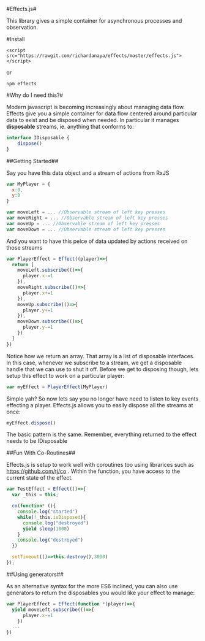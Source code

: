 #Effects.js#

This library gives a simple container for asynchronous processes and observation.  

#Install

```
<script src="https://rawgit.com/richardanaya/effects/master/effects.js"></script>
```

or

```
npm effects
```

#Why do I need this?#

Modern javascript is becoming increasingly about managing data flow.  Effects give you a simple container for data flow centered around particular data to exist and be disposed when needed.  In particular it manages **disposable** streams, ie. anything that conforms to:

```javascript
interface IDisposable {
    dispose()
}
```

##Getting Started##

Say you have this data object and a stream of actions from RxJS

```javascript
var MyPlayer = {
  x:0,
  y:0
}

var moveLeft = ... //Observable stream of left key presses
var moveRight = ... //Observable stream of left key presses
var moveUp = ... //Observable stream of left key presses
var moveDown = ... //Observable stream of left key presses
```

And you want to have this peice of data updated by actions received on those streams

```javascript
var PlayerEffect = Effect((player)=>{
  return [
    moveLeft.subscribe(()=>{
      player.x-=1
    }),
    moveRight.subscribe(()=>{
      player.x+=1
    }),
    moveUp.subscribe(()=>{
      player.y+=1
    }),
    moveDown.subscribe(()=>{
      player.y-=1
    })
  ]
})
```

Notice how we return an array. That array is  a list of disposable interfaces. In this case, whenever we subscribe to a stream, we get a disposable handle that we can use to shut it off.  Before we get to disposing though, lets setup this effect to work on a particular player:

```javascript
var myEffect = PlayerEffect(MyPlayer)
```

Simple yah? So now lets say you no longer have need to listen to key events effecting a player. Effects.js allows you to easily dispose all the streams at once:

```javascript
myEffect.dispose()
```

The basic pattern is the same.  Remember, everything returned to the effect needs to be IDisposable

##Fun With Co-Routines##

Effects.js is setup to work well with coroutines too using librarices such as https://github.com/tj/co . Within the function, you have access to the current state of the effect.

```javascript
var TestEffect = Effect(()=>{
  var _this = this;

  co(function* (){
    console.log("started")
    while(!_this.isDisposed){
      console.log("destroyed")
      yield sleep(1000)
    }
    console.log("destroyed")
  })

  setTimeout(()=>this.destroy(),3000)
});
```

##Using generators##

As an alternative syntax for the more ES6 inclined, you can also use generators to return the disposables you would like your effect to manage:

```javascript
var PlayerEffect = Effect(function *(player)=>{
  yield moveLeft.subscribe(()=>{
      player.x-=1
    })
  ...
})
```
